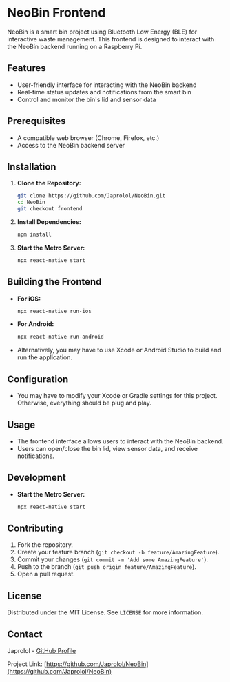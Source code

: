# NeoBin Frontend

NeoBin is a smart bin project using Bluetooth Low Energy (BLE) for interactive waste management. This frontend is designed to interact with the NeoBin backend running on a Raspberry Pi.

## Features

- User-friendly interface for interacting with the NeoBin backend
- Real-time status updates and notifications from the smart bin
- Control and monitor the bin's lid and sensor data

## Prerequisites

- A compatible web browser (Chrome, Firefox, etc.)
- Access to the NeoBin backend server

## Installation

1. **Clone the Repository:**
    ```bash
    git clone https://github.com/Japrolol/NeoBin.git
    cd NeoBin
    git checkout frontend
    ```

2. **Install Dependencies:**
    ```bash
    npm install
    ```

3. **Start the Metro Server:**
    ```bash
    npx react-native start
    ```

## Building the Frontend

- **For iOS:**
    ```bash
    npx react-native run-ios
    ```

- **For Android:**
    ```bash
    npx react-native run-android
    ```

- Alternatively, you may have to use Xcode or Android Studio to build and run the application.

## Configuration

- You may have to modify your Xcode or Gradle settings for this project. Otherwise, everything should be plug and play.

## Usage

- The frontend interface allows users to interact with the NeoBin backend.
- Users can open/close the bin lid, view sensor data, and receive notifications.

## Development

- **Start the Metro Server:**
    ```bash
    npx react-native start
    ```

## Contributing

1. Fork the repository.
2. Create your feature branch (`git checkout -b feature/AmazingFeature`).
3. Commit your changes (`git commit -m 'Add some AmazingFeature'`).
4. Push to the branch (`git push origin feature/AmazingFeature`).
5. Open a pull request.

## License

Distributed under the MIT License. See `LICENSE` for more information.

## Contact

Japrolol - [GitHub Profile](https://github.com/Japrolol)

Project Link: [https://github.com/Japrolol/NeoBin](https://github.com/Japrolol/NeoBin)
